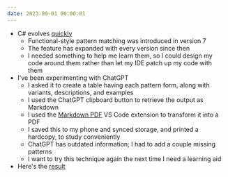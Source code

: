 ```yaml
---
date: 2023-09-01 00:00:01
---
```


* C# evolves [quickly](https://learn.microsoft.com/en-us/dotnet/csharp/whats-new/csharp-version-history)
  * Functional-style pattern matching was introduced in version 7
  * The feature has expanded with every version since then
  * I needed something to help me learn them, so I could design my code around them rather than let my IDE patch up my code with them
* I've been experimenting with ChatGPT
  * I asked it to create a table having each pattern form, along with variants, descriptions, and examples
  * I used the ChatGPT clipboard button to retrieve the output as Markdown
  * I used the [Markdown PDF](https://marketplace.visualstudio.com/items?itemName=yzane.markdown-pdf) VS Code extension to transform it into a PDF
  * I saved this to my phone and synced storage, and printed a hardcopy, to study conveniently
  * ChatGPT has outdated information; I had to add a couple missing patterns
  * I want to try this technique again the next time I need a learning aid
* Here's the [result](/assets/attachments/csharp-patterns-cheatsheet.pdf)
